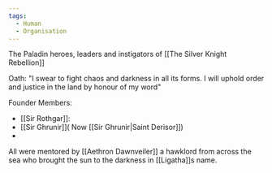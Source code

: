 ```yaml
---
tags:
  - Human
  - Organisation
---
```

The Paladin heroes, leaders and instigators of [[The Silver Knight Rebellion]]

Oath: "I swear to fight chaos and darkness in all its forms. I will uphold order and justice in the land by honour of my word"

Founder Members: 
- [[Sir Rothgar]]:
- [[Sir Ghrunir]]( Now [[Sir Ghrunir|Saint Derisor]])
- 




All were mentored by [[Aethron Dawnveiler]] a hawklord from across the sea who brought the sun to the darkness in [[Ligatha]]s name.